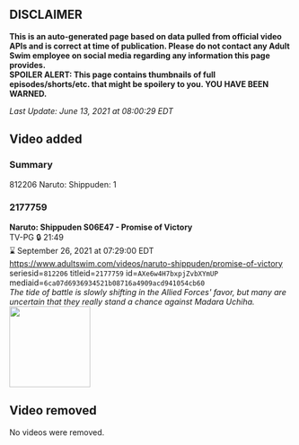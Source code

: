 ## DISCLAIMER
**This is an auto-generated page based on data pulled from official video APIs and is correct at time of publication. Please do not contact any Adult Swim employee on social media regarding any information this page provides.**  
**SPOILER ALERT: This page contains thumbnails of full episodes/shorts/etc. that might be spoilery to you. YOU HAVE BEEN WARNED.**  

_Last Update: June 13, 2021 at 08:00:29 EDT_
## Video added
### Summary
812206 Naruto: Shippuden: 1  
### 2177759
**Naruto: Shippuden S06E47 - Promise of Victory**  
TV-PG 🔒 21:49  
⌛ September 26, 2021 at 07:29:00 EDT  
https://www.adultswim.com/videos/naruto-shippuden/promise-of-victory  
seriesid=`812206` titleid=`2177759` id=`AXe6w4H7bxpjZvbXYmUP` mediaid=`6ca07d6936934521b08716a4909acd941054cb60`  
_The tide of battle is slowly shifting in the Allied Forces' favor, but many are uncertain that they really stand a chance against Madara Uchiha._  
<a href="https://media.cdn.adultswim.com/uploads/20210219/thumbnails/2_21219948281-NarutoShippuden_330_PromiseOfVictory.jpg"><img src="https://media.cdn.adultswim.com/uploads/20210219/thumbnails/2_21219948281-NarutoShippuden_330_PromiseOfVictory.jpg" height="144px" /></a>
## Video removed
No videos were removed.  
